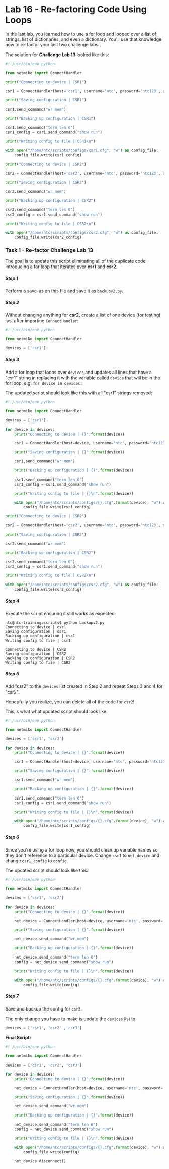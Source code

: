# Lab 16 - Re-factoring Code Using Loops

In the last lab, you learned how to use a for loop and looped over a list of strings, list of dictionaries, and even a dictionary.  You'll use that knowledge now to re-factor your last two challenge labs.

The solution for **Challenge Lab 13** looked like this:

```python
#! /usr/bin/env python

from netmiko import ConnectHandler

print("Connecting to device | CSR1")

csr1 = ConnectHandler(host='csr1', username='ntc', password='ntc123', device_type='cisco_ios')

print("Saving configuration | CSR1")

csr1.send_command("wr mem")

print("Backing up configuration | CSR1")

csr1.send_command("term len 0")
csr1_config = csr1.send_command("show run")

print("Writing config to file | CSR1\n")

with open("/home/ntc/scripts/configs/csr1.cfg", "w") as config_file:
    config_file.write(csr1_config)

print("Connecting to device | CSR2")

csr2 = ConnectHandler(host='csr2', username='ntc', password='ntc123', device_type='cisco_ios')

print("Saving configuration | CSR2")

csr2.send_command("wr mem")

print("Backing up configuration | CSR2")

csr2.send_command("term len 0")
csr2_config = csr1.send_command("show run")

print("Writing config to file | CSR2\n")

with open("/home/ntc/scripts/configs/csr2.cfg", "w") as config_file:
    config_file.write(csr2_config)

```


### Task 1 - Re-factor Challenge Lab 13

The goal is to update this script eliminating all of the duplicate code introducing a for loop that iterates over **csr1** and **csr2**.


##### Step 1

Perform a save-as on this file and save it as `backupv2.py`.

##### Step 2

Without changing anything for **csr2**, create a list of one device (for testing) just after importing `ConnectHandler`:

```python
#! /usr/bin/env python

from netmiko import ConnectHandler

devices = ['csr1']

```

##### Step 3

Add a for loop that loops over `devices` and updates all lines that have a "csr1" string in replacing it with the variable called `device` that will be in the for loop, e.g. `for device in devices:`

The updated script should look like this with all "csr1" strings removed:

```python
#! /usr/bin/env python

from netmiko import ConnectHandler

devices = ['csr1']

for device in devices:
    print("Connecting to device | {}".format(device))

    csr1 = ConnectHandler(host=device, username='ntc', password='ntc123', device_type='cisco_ios')

    print("Saving configuration | {}".format(device))

    csr1.send_command("wr mem")

    print("Backing up configuration | {}".format(device))

    csr1.send_command("term len 0")
    csr1_config = csr1.send_command("show run")

    print("Writing config to file | {}\n".format(device))

    with open("/home/ntc/scripts/configs/{}.cfg".format(device), "w") as config_file:
        config_file.write(csr1_config)

print("Connecting to device | CSR2")

csr2 = ConnectHandler(host='csr2', username='ntc', password='ntc123', device_type='cisco_ios')

print("Saving configuration | CSR2")

csr2.send_command("wr mem")

print("Backing up configuration | CSR2")

csr2.send_command("term len 0")
csr2_config = csr1.send_command("show run")

print("Writing config to file | CSR2\n")

with open("/home/ntc/scripts/configs/csr2.cfg", "w") as config_file:
    config_file.write(csr2_config)


```

##### Step 4

Execute the script ensuring it still works as expected:

```
ntc@ntc-training:scripts$ python backupv2.py
Connecting to device | csr1
Saving configuration | csr1
Backing up configuration | csr1
Writing config to file | csr1

Connecting to device | CSR2
Saving configuration | CSR2
Backing up configuration | CSR2
Writing config to file | CSR2
```

##### Step 5

Add "csr2" to the `devices` list created in Step 2 and repeat Steps 3 and 4 for "csr2".

Hopepfully you realize, you can delete all of the code for `csr2`!

This is what what updated script should look like:

```python
#! /usr/bin/env python

from netmiko import ConnectHandler

devices = ['csr1', 'csr2']

for device in devices:
    print("Connecting to device | {}".format(device))

    csr1 = ConnectHandler(host=device, username='ntc', password='ntc123', device_type='cisco_ios')

    print("Saving configuration | {}".format(device))

    csr1.send_command("wr mem")

    print("Backing up configuration | {}".format(device))

    csr1.send_command("term len 0")
    csr1_config = csr1.send_command("show run")

    print("Writing config to file | {}\n".format(device))

    with open("/home/ntc/scripts/configs/{}.cfg".format(device), "w") as config_file:
        config_file.write(csr1_config)
```

##### Step 6

Since you're using a for loop now, you should clean up variable names so they don't reference to a particular device.  Change `csr1` to `net_device` and change `csr1_config` to `config`.

The updated script should look like this:

```python
#! /usr/bin/env python

from netmiko import ConnectHandler

devices = ['csr1', 'csr2']

for device in devices:
    print("Connecting to device | {}".format(device))

    net_device = ConnectHandler(host=device, username='ntc', password='ntc123', device_type='cisco_ios')

    print("Saving configuration | {}".format(device))

    net_device.send_command("wr mem")

    print("Backing up configuration | {}".format(device))

    net_device.send_command("term len 0")
    config = net_device.send_command("show run")

    print("Writing config to file | {}\n".format(device))

    with open("/home/ntc/scripts/configs/{}.cfg".format(device), "w") as config_file:
        config_file.write(config)
```

##### Step 7

Save and backup the config for `csr3`.

The only change you have to make is update the `devices` list to:

```python
devices = ['csr1', 'csr2' ,'csr3']
```

**Final Script:**

```python
#! /usr/bin/env python

from netmiko import ConnectHandler

devices = ['csr1', 'csr2', 'csr3']

for device in devices:
    print("Connecting to device | {}".format(device))

    net_device = ConnectHandler(host=device, username='ntc', password='ntc123', device_type='cisco_ios')

    print("Saving configuration | {}".format(device))

    net_device.send_command("wr mem")

    print("Backing up configuration | {}".format(device))

    net_device.send_command("term len 0")
    config = net_device.send_command("show run")

    print("Writing config to file | {}\n".format(device))

    with open("/home/ntc/scripts/configs/{}.cfg".format(device), "w") as config_file:
        config_file.write(config)

    net_device.disconnect()

```
